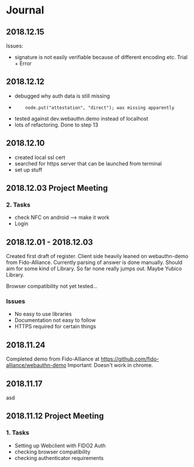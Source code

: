# Journal

## 2018.12.15

Issues:

* signature is not easily verifiable because of different encoding etc. Trial + Error

## 2018.12.12

* debugged why auth data is still missing
*         node.put("attestation", "direct"); was missing apparently
* tested against dev.webauthn.demo instead of localhost
* lots of refactoring. Done to step 13

## 2018.12.10

* created local ssl cert
* searched for https server that can be launched from terminal
* set up stuff

## 2018.12.03 Project Meeting

### 2. Tasks

* check NFC on android --> make it work
* Login

## 2018.12.01 - 2018.12.03

Created first draft of register. Client side heavily leaned on webauthn-demo from Fido-Alliance. Currently parsing of answer is done manually. Should aim for some kind of Library. So far none really jumps out. Maybe Yubico Library.

Browser compatibility not yet tested...

### Issues

* No easy to use libraries
* Documentation not easy to follow
* HTTPS required for certain things

## 2018.11.24

Completed demo from Fido-Alliance at <https://github.com/fido-alliance/webauthn-demo>
Important: Doesn't work in chrome.

## 2018.11.17

asd

## 2018.11.12 Project Meeting

### 1. Tasks

* Setting up Webclient with FIDO2 Auth
* checking browser compatibility
* checking authenticator requirements
